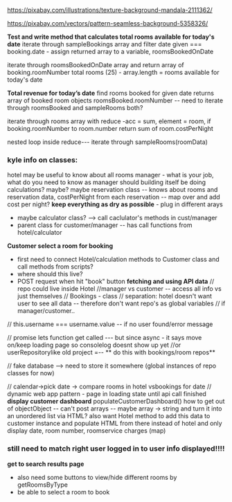 https://pixabay.com/illustrations/texture-background-mandala-2111362/

https://pixabay.com/vectors/pattern-seamless-background-5358326/

**Test and write method that calculates total rooms available for today's date**
iterate through sampleBookings array
and filter date given === booking.date - assign returned array to a variable, roomsBookedOnDate

iterate through roomsBookedOnDate array and return array of booking.roomNumber
total rooms (25) - array.length = rooms available for today's date

**Total revenue for today’s date**
find rooms booked for given date
returns array of booked room objects
roomsBooked.roomNumber -- need to iterate through roomsBooked and sampleRooms both?

iterate through rooms array with reduce -acc = sum, element = room,
if booking.roomNumber to room.number
return sum of room.costPerNight

nested loop inside reduce--- iterate through sampleRooms(roomData)

### kyle info on classes:
hotel may be useful to know about all rooms
manager - what is your job, what do you need to know as manager
should building itself be doing calculations? maybe?
maybe reservation class -- knows about rooms and reservation data, costPerNight
from each reservation -- map over and add cost per night?
**keep everything as dry as possible** - plug in different arays
- maybe calculator class? --> call caclulator's methods in cust/manager
- parent class for customer/manager -- has call functions from hotel/calculator

**Customer select a room for booking**
- first need to connect Hotel/calculation methods to Customer class and call methods from scripts?
- where should this live?
- POST request when hit "book" button
**fetching and using API data**
// repo could live inside Hotel
//manager vs customer -- access all info vs just themselves
// Bookings - class
// separation: hotel doesn't want user to see all data -- therefore don't want repo's as global variables
// if manager/customer..


// this.username === username.value -- if no user found/error message

// promise lets function get called --- but since async - it says move on/keep loading page so consolelog doesnt show up yet
//or userRepositorylike old project =-- ** do this with bookings/room repos**

// fake database --> need to store it somewhere (global instances of repo classes for now)

// calendar->pick date -> compare rooms in hotel vsbookings for date
// dynamic web app pattern - page in loading state until api call finished
**display customer dashboard**
populateCustomerDashboard()
how to get out of objectObject -- can't post arrays -- maybe array -> string and turn it into an unordered list via HTML?
also want Hotel method to add this data to customer instance and populate HTML from there instead of hotel
and only display date, room number, roomservice charges (map)
### still need to match right user logged in to user info displayed!!!!

**get to search results page**
- also need some buttons to view/hide different rooms by getRoomsByType
- be able to select a room to book
